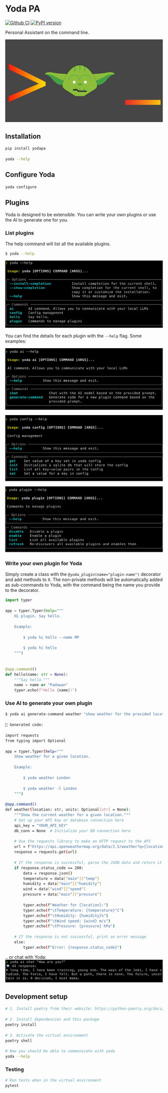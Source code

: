 # Yoda PA

[![Github CI](https://github.com/yoda-pa/yoda/actions/workflows/ci.yml/badge.svg)](https://github.com/yoda-pa/yoda/actions/workflows/ci.yml)
[![PyPI version](https://badge.fury.io/py/yodapa.svg)](https://badge.fury.io/py/yodapa)

Personal Assistant on the command line.

![Yoda](logo.png)

## Installation

```bash
pip install yodapa

yoda --help
```

## Configure Yoda

```bash
yoda configure
```

## Plugins

Yoda is designed to be extensible. You can write your own plugins or use the AI to generate one for you.

### List plugins

The help command will list all the available plugins.

```bash
$ yoda --help
```

![img.png](img.png)

You can find the details for each plugin with the `--help` flag. Some examples:

![img_1.png](img_1.png)

![img_2.png](img_2.png)

![img_3.png](img_3.png)

### Write your own plugin for Yoda

Simply create a class with the `@yoda_plugin(name="plugin-name")` decorator and add methods to it. The non-private
methods will be automatically added as sub-commands to Yoda, with the command being the name you provide to the
decorator.

```python
import typer

app = typer.Typer(help="""
    Hi plugin. Say hello.

    Example:

        $ yoda hi hello --name MP

        $ yoda hi hello
    """)


@app.command()
def hello(name: str = None):
    """Say hello."""
    name = name or "Padawan"
    typer.echo(f"Hello {name}!")
```

### Use AI to generate your own plugin

```bash
$ yoda ai generate-command weather "show weather for the provided location"

🤖 Generated code:

import requests
from typing import Optional

app = typer.Typer(help="""
    Show weather for a given location.

    Example:

        $ yoda weather London

        $ yoda weather -l London
    """)

@app.command()
def weather(location: str, units: Optional[str] = None):
    """Show the current weather for a given location."""
    # Set up your API key or database connection here
    api_key = "YOUR_API_KEY"
    db_conn = None  # Initialize your DB connection here
    
    # Use the requests library to make an HTTP request to the API
    url = f"https://api.openweathermap.org/data/2.5/weather?q={location}&appid={api_key}"
    response = requests.get(url)
    
    # If the response is successful, parse the JSON data and return it in a format that typer can display
    if response.status_code == 200:
        data = response.json()
        temperature = data["main"]["temp"]
        humidity = data["main"]["humidity"]
        wind = data["wind"]["speed"]
        pressure = data["main"]["pressure"]
        
        typer.echo(f"Weather for {location}:")
        typer.echo(f"\tTemperature: {temperature}°C")
        typer.echo(f"\tHumidity: {humidity}%")
        typer.echo(f"\tWind speed: {wind} m/s")
        typer.echo(f"\tPressure: {pressure} hPa")
        
    # If the response is not successful, print an error message
    else:
        typer.echo(f"Error: {response.status_code}")
```

.. or chat with Yoda:
![img_5.png](img_5.png)

## Development setup

```bash
# 1. Install poetry from their website: https://python-poetry.org/docs/#installation

# 2. Install dependencies and this package
poetry install

# 3. Activate the virtual environment
poetry shell

# Now you should be able to communicate with yoda
yoda --help
```

### Testing

```bash
# Run tests when in the virtual environment
pytest
```
